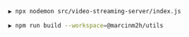```sh
▶ npx nodemon src/video-streaming-server/index.js
```

```sh
▶ npm run build --workspace=@marcinm2h/utils
```
